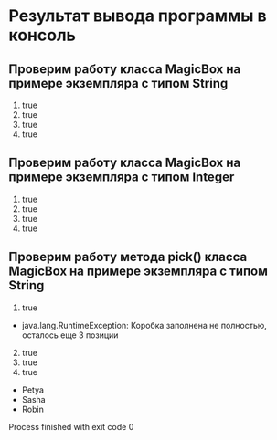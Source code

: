 # Результат вывода программы в консоль
## Проверим работу класса MagicBox на примере экземпляра с типом String
1) true
2) true
3) true
4) true
##   Проверим работу класса MagicBox на примере экземпляра с типом Integer
1) true
2) true
3) true
4) true
##   Проверим работу метода pick() класса MagicBox на примере экземпляра с типом String
1) true
 *  java.lang.RuntimeException: Коробка заполнена не полностью, осталось еще 3 позиции
2) true
3) true
4) true
* Petya
* Sasha
* Robin

Process finished with exit code 0
